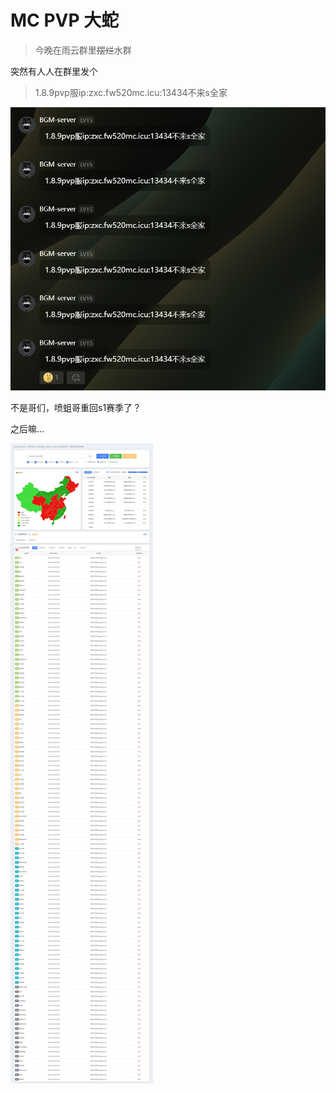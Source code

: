 # MC PVP 大蛇

> 今晚在雨云群里~~摆烂~~水群

突然有人人在群里发个

> 1.8.9pvp服ip:zxc.fw520mc.icu:13434不来s全家

![大蛇出场](../images/pvp-da-she/8e017cac914a6548e5a7863080408905.png)

不是哥们，喷蛆哥重回s1赛季了？

之后嘛...

![L](../images/pvp-da-she/d693337c431d55e45694d2387f11e898.jpg)

